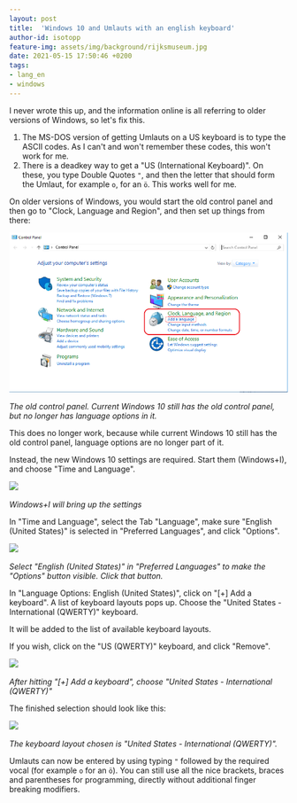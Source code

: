 ```yaml
---
layout: post
title:  'Windows 10 and Umlauts with an english keyboard'
author-id: isotopp
feature-img: assets/img/background/rijksmuseum.jpg
date: 2021-05-15 17:50:46 +0200
tags:
- lang_en
- windows
---
```


I never wrote this up, and the information online is all referring to older versions of Windows, so let's fix this.

1. The MS-DOS version of getting Umlauts on a US keyboard is to type the ASCII codes. As I can't and won't remember these codes, this won't work for me.
2. There is a deadkey way to get a "US (International Keyboard)". On these, you type Double Quotes `"`, and then the letter that should form the Umlaut, for example `o`, for an `ö`. This works well for me.

On older versions of Windows, you would start the old control panel and then go to "Clock, Language and Region", and then set up things from there:

![](/uploads/2021/05/settings00.png)

*The old control panel. Current Windows 10 still has the old control panel, but no longer has language options in it.*

This does no longer work, because while current Windows 10 still has the old control panel, language options are no longer part of it.

Instead, the new Windows 10 settings are required. Start them (Windows+I), and choose "Time and Language".

![](/uploads/2021/05/settings01.png)

*Windows+I will bring up the settings*

In "Time and Language", select the Tab "Language", make sure "English (United States)" is selected in "Preferred Languages", and click "Options".

![](/uploads/2021/05/settings02.png)

*Select "English (United States)" in "Preferred Languages" to make the "Options" button visible. Click that button.*

In "Language Options: English (United States)", click on "[+] Add a keyboard". A list of keyboard layouts pops up. Choose the "United States - International (QWERTY)" keyboard.

It will be added to the list of available keyboard layouts.

If you wish, click on the "US (QWERTY)" keyboard, and click "Remove".

![](/uploads/2021/05/settings03.png)

*After hitting "[+] Add a keyboard", choose "United States - International (QWERTY)"*

The finished selection should look like this:

![](/uploads/2021/05/settings04.png)

*The keyboard layout chosen is "United States - International (QWERTY)".*

Umlauts can now be entered by using typing `"` followed by the required vocal (for example `o` for an `ö`). You can still use all the nice brackets, braces and parentheses for programming, directly without additional finger breaking modifiers.
